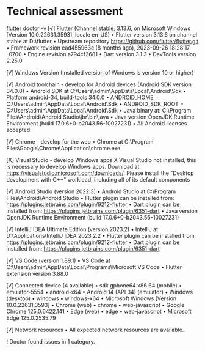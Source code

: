 # Technical assessment

[//]: # (my flutter doctor -v)

flutter doctor -v
[√] Flutter (Channel stable, 3.13.6, on Microsoft Windows [Version 10.0.22631.3593], locale en-US)
• Flutter version 3.13.6 on channel stable at D:\flutter
• Upstream repository https://github.com/flutter/flutter.git
• Framework revision ead455963c (8 months ago), 2023-09-26 18:28:17 -0700
• Engine revision a794cf2681
• Dart version 3.1.3
• DevTools version 2.25.0

[√] Windows Version (Installed version of Windows is version 10 or higher)

[√] Android toolchain - develop for Android devices (Android SDK version 34.0.0)
• Android SDK at C:\Users\admin\AppData\Local\Android\Sdk
• Platform android-34, build-tools 34.0.0
• ANDROID_HOME = C:\Users\admin\AppData\Local\Android\Sdk
• ANDROID_SDK_ROOT = C:\Users\admin\AppData\Local\Android\Sdk
• Java binary at: C:\Program Files\Android\Android Studio\jbr\bin\java
• Java version OpenJDK Runtime Environment (build 17.0.6+0-b2043.56-10027231)
• All Android licenses accepted.

[√] Chrome - develop for the web
• Chrome at C:\Program Files\Google\Chrome\Application\chrome.exe

[X] Visual Studio - develop Windows apps
X Visual Studio not installed; this is necessary to develop Windows apps.
Download at https://visualstudio.microsoft.com/downloads/.
Please install the "Desktop development with C++" workload, including all of its default components

[√] Android Studio (version 2022.3)
• Android Studio at C:\Program Files\Android\Android Studio
• Flutter plugin can be installed from:
https://plugins.jetbrains.com/plugin/9212-flutter
• Dart plugin can be installed from:
https://plugins.jetbrains.com/plugin/6351-dart
• Java version OpenJDK Runtime Environment (build 17.0.6+0-b2043.56-10027231)

[√] IntelliJ IDEA Ultimate Edition (version 2023.2)
• IntelliJ at D:\Applications\IntelliJ IDEA 2023.2.2
• Flutter plugin can be installed from:
https://plugins.jetbrains.com/plugin/9212-flutter
• Dart plugin can be installed from:
https://plugins.jetbrains.com/plugin/6351-dart

[√] VS Code (version 1.89.1)
• VS Code at C:\Users\admin\AppData\Local\Programs\Microsoft VS Code
• Flutter extension version 3.88.0

[√] Connected device (4 available)
• sdk gphone64 x86 64 (mobile) • emulator-5554 • android-x64    • Android 14 (API 34) (emulator)
• Windows (desktop)            • windows       • windows-x64    • Microsoft Windows [Version 10.0.22631.3593]
• Chrome (web)                 • chrome        • web-javascript • Google Chrome 125.0.6422.141
• Edge (web)                   • edge          • web-javascript • Microsoft Edge 125.0.2535.79

[√] Network resources
• All expected network resources are available.

! Doctor found issues in 1 category.

